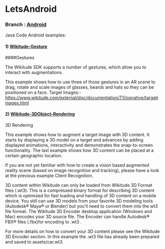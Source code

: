 # LetsAndroid
### Branch : [Android](https://github.com/LNAndroid/LetsAndroid/tree/android)
Java Code Android examples:

#### 1) [Wikitude-Gesture](https://github.com/LNAndroid/LetsAndroid/tree/android/Wikitude-Gesture)

####Gestures

The Wikitude SDK supports a number of gestures, which allow you to interact with augmentations.

This example shows how to use three of those gestures in an AR scene to drag, rotate and scale images of glasses, beards and hats so they can be positioned on a face.
Target Images:- https://www.wikitude.com/external/doc/documentation/7.1/iosnative/targetimages.html

#### 2) [Wikitude-3DObject-Rendering](https://github.com/LNAndroid/LetsAndroid/tree/android/Wikitude-3DObject-Rendering)

3D Rendering

This example shows how to augment a target image with 3D content. It starts by displaying a 3D model on a target and advances by adding displayed animations, interactivity and demonstrates the snap-to-screen functionality. The last example shows how 3D content can be placed at a certain geographic location.

If you are not yet familiar with how to create a vision based augmented reality scene (based on image recognition and tracking), please have a look at the previous example Client Recognition.

3D content within Wikitude can only be loaded from Wikitude 3D Format files (.wt3). This is a compressed binary format for describing 3D content which is optimized for fast loading and handling of 3D content on a mobile device. You still can use 3D models from your favorite 3D modeling tools (Autodesk® Maya® or Blender) but you'll need to convert them into the wt3 file format. The Wikitude 3D Encoder desktop application (Windows and Mac) encodes your 3D source file. The Encoder can handle Autodesk® FBX® files (.fbx)for encoding to .wt3 .

For more details on how to convert your 3D content please see the Wikitude 3D Encoder section. In this example the .wt3 file has already been prepared and saved to assets/car.wt3.
